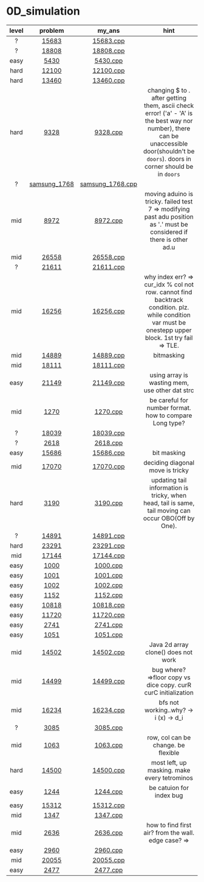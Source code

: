 # 0D_simulation
| level | problem | my_ans | hint |
| :--: | :--: | :--: | :--: |
| ? | [15683](https://www.acmicpc.net/problem/15683) | [15683.cpp](./15683/15683.cpp) |  |
| ? | [18808](https://www.acmicpc.net/problem/18808) | [18808.cpp](./18808/18808.cpp) |  |
| easy | [5430](https://www.acmicpc.net/problem/5430) | [5430.cpp](./5430/5430.cpp) |  |
| hard | [12100](https://www.acmicpc.net/problem/12100) | [12100.cpp](./12100/12100.cpp) |  |
| hard | [13460](https://www.acmicpc.net/problem/13460) | [13460.cpp](./13460/13460.cpp) |  |
| hard | [9328](https://www.acmicpc.net/problem/9328) | [9328.cpp](./9328/9328.cpp) | changing $ to . after getting them, ascii check error! ('a' - 'A' is the best way nor number), there can be unaccessible door(shouldn't be `doors`). doors in corner should be in `doors` |
| ? | [samsung_1768](https://www.acmicpc.net/problem/samsung_1768) | [samsung_1768.cpp](./samsung_1768/samsung_1768.cpp) |  |
| mid | [8972](https://www.acmicpc.net/problem/8972) | [8972.cpp](./8972/8972.cpp) | moving aduino is tricky. failed test 7 => modifying past adu position as '.' must be considered if there is other ad.u |
| mid | [26558](https://www.acmicpc.net/problem/26558) | [26558.cpp](./26558/26558.cpp) |  |
| ? | [21611](https://www.acmicpc.net/problem/21611) | [21611.cpp](./21611/21611.cpp) |  |
| mid | [16256](https://www.acmicpc.net/problem/16256) | [16256.cpp](./16256/16256.cpp) | why index err? => cur_idx % col not row. cannot find backtrack condition. plz. while condition var must be onestepp upper block. 1st try fail => TLE. |
| mid | [14889](https://www.acmicpc.net/problem/14889) | [14889.cpp](./14889/14889.cpp) | bitmasking |
| mid | [18111](https://www.acmicpc.net/problem/18111) | [18111.cpp](./18111/18111.cpp) |  |
| easy | [21149](https://www.acmicpc.net/problem/21149) | [21149.cpp](./21149/21149.cpp) | using array is wasting mem, use other dat strc |
| mid | [1270](https://www.acmicpc.net/problem/1270) | [1270.cpp](./1270/1270.cpp) | be careful for number format. how to compare Long type? |
| ? | [18039](https://www.acmicpc.net/problem/18039) | [18039.cpp](./18039/18039.cpp) |  |
| ? | [2618](https://www.acmicpc.net/problem/2618) | [2618.cpp](./2618/2618.cpp) |  |
| easy | [15686](https://www.acmicpc.net/problem/15686) | [15686.cpp](./15686/15686.cpp) | bit masking |
| mid | [17070](https://www.acmicpc.net/problem/17070) | [17070.cpp](./17070/17070.cpp) | deciding diagonal move is tricky |
| hard | [3190](https://www.acmicpc.net/problem/3190) | [3190.cpp](./3190/3190.cpp) | updating tail information is tricky, when head, tail is same, tail moving can occur OBO(Off by One). |
| ? | [14891](https://www.acmicpc.net/problem/14891) | [14891.cpp](./14891/14891.cpp) |  |
| hard | [23291](https://www.acmicpc.net/problem/23291) | [23291.cpp](./23291/23291.cpp) |  |
| mid | [17144](https://www.acmicpc.net/problem/17144) | [17144.cpp](./17144/17144.cpp) |  |
| easy | [1000](https://www.acmicpc.net/problem/1000) | [1000.cpp](./1000/1000.cpp) |  |
| easy | [1001](https://www.acmicpc.net/problem/1001) | [1001.cpp](./1001/1001.cpp) |  |
| easy | [1002](https://www.acmicpc.net/problem/1002) | [1002.cpp](./1002/1002.cpp) |  |
| easy | [1152](https://www.acmicpc.net/problem/1152) | [1152.cpp](./1152/1152.cpp) |  |
| easy | [10818](https://www.acmicpc.net/problem/10818) | [10818.cpp](./10818/10818.cpp) |  |
| easy | [11720](https://www.acmicpc.net/problem/11720) | [11720.cpp](./11720/11720.cpp) |  |
| easy | [2741](https://www.acmicpc.net/problem/2741) | [2741.cpp](./2741/2741.cpp) |  |
| easy | [1051](https://www.acmicpc.net/problem/1051) | [1051.cpp](./1051/1051.cpp) |  |
| mid | [14502](https://www.acmicpc.net/problem/14502) | [14502.cpp](./14502/14502.cpp) | Java 2d array clone() does not work |
| mid | [14499](https://www.acmicpc.net/problem/14499) | [14499.cpp](./14499/14499.cpp) | bug where? =>floor copy vs dice copy. curR curC initialization |
| mid | [16234](https://www.acmicpc.net/problem/16234) | [16234.cpp](./16234/16234.cpp) | bfs not working..why? -> i (x) -> d_i |
| ? | [3085](https://www.acmicpc.net/problem/3085) | [3085.cpp](./3085/3085.cpp) |  |
| mid | [1063](https://www.acmicpc.net/problem/1063) | [1063.cpp](./1063/1063.cpp) | row, col can be change. be flexible |
| hard | [14500](https://www.acmicpc.net/problem/14500) | [14500.cpp](./14500/14500.cpp) | most left, up masking. make every tetrominos |
| easy | [1244](https://www.acmicpc.net/problem/1244) | [1244.cpp](./1244/1244.cpp) | be catuion for index bug  |
| easy | [15312](https://www.acmicpc.net/problem/15312) | [15312.cpp](./15312/15312.cpp) |  |
| mid | [1347](https://www.acmicpc.net/problem/1347) | [1347.cpp](./1347/1347.cpp) |  |
| mid | [2636](https://www.acmicpc.net/problem/2636) | [2636.cpp](./2636/2636.cpp) | how to find first air? from the wall. edge case? =>  |
| easy | [2960](https://www.acmicpc.net/problem/2960) | [2960.cpp](./2960/2960.cpp) |  |
| mid | [20055](https://www.acmicpc.net/problem/20055) | [20055.cpp](./20055/20055.cpp) |  |
| easy | [2477](https://www.acmicpc.net/problem/2477) | [2477.cpp](./2477/2477.cpp) |  |

